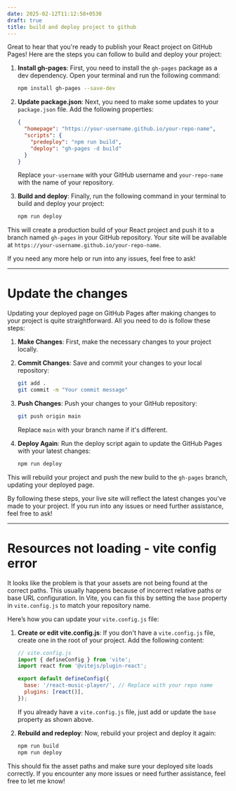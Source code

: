 ```yaml
---
date: 2025-02-12T11:12:58+0530
draft: true
title: build and deploy project to github
---
```


Great to hear that you're ready to publish your React project on GitHub Pages! Here are the steps you can follow to build and deploy your project:

1. **Install gh-pages**:
   First, you need to install the `gh-pages` package as a dev dependency. Open your terminal and run the following command:
   ```sh
   npm install gh-pages --save-dev
   ```

2. **Update package.json**:
   Next, you need to make some updates to your `package.json` file. Add the following properties:
   ```json
   {
     "homepage": "https://your-username.github.io/your-repo-name",
     "scripts": {
       "predeploy": "npm run build",
       "deploy": "gh-pages -d build"
     }
   }
   ```
   Replace `your-username` with your GitHub username and `your-repo-name` with the name of your repository.

3. **Build and deploy**:
   Finally, run the following command in your terminal to build and deploy your project:
   ```sh
   npm run deploy
   ```

This will create a production build of your React project and push it to a branch named `gh-pages` in your GitHub repository. Your site will be available at `https://your-username.github.io/your-repo-name`.

If you need any more help or run into any issues, feel free to ask!

---

# Update the changes

Updating your deployed page on GitHub Pages after making changes to your project is quite straightforward. All you need to do is follow these steps:

1. **Make Changes**: First, make the necessary changes to your project locally.

2. **Commit Changes**: Save and commit your changes to your local repository:
   ```sh
   git add .
   git commit -m "Your commit message"
   ```

3. **Push Changes**: Push your changes to your GitHub repository:
   ```sh
   git push origin main
   ```
   Replace `main` with your branch name if it's different.

4. **Deploy Again**: Run the deploy script again to update the GitHub Pages with your latest changes:
   ```sh
   npm run deploy
   ```

This will rebuild your project and push the new build to the `gh-pages` branch, updating your deployed page.

By following these steps, your live site will reflect the latest changes you've made to your project. If you run into any issues or need further assistance, feel free to ask!

--- 

# Resources not loading - vite config error

It looks like the problem is that your assets are not being found at the correct paths. This usually happens because of incorrect relative paths or base URL configuration. In Vite, you can fix this by setting the `base` property in `vite.config.js` to match your repository name.

Here’s how you can update your `vite.config.js` file:

1. **Create or edit vite.config.js**:
   If you don't have a `vite.config.js` file, create one in the root of your project. Add the following content:

   ```js
   // vite.config.js
   import { defineConfig } from 'vite';
   import react from '@vitejs/plugin-react';

   export default defineConfig({
     base: '/react-music-player/', // Replace with your repo name
     plugins: [react()],
   });
   ```

   If you already have a `vite.config.js` file, just add or update the `base` property as shown above.

2. **Rebuild and redeploy**:
   Now, rebuild your project and deploy it again:

   ```sh
   npm run build
   npm run deploy
   ```

This should fix the asset paths and make sure your deployed site loads correctly. If you encounter any more issues or need further assistance, feel free to let me know!